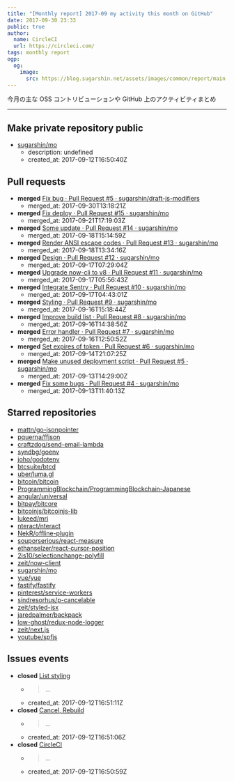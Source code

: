 ```yaml
---
title: "[Monthly report] 2017-09 my activity this month on GitHub"
date: 2017-09-30 23:33
public: true
author:
  name: CircleCI
  url: https://circleci.com/
tags: monthly report
ogp:
  og:
    image:
      src: https://blog.sugarshin.net/assets/images/common/report/main.png
---
```


今月の主な OSS コントリビューションや GitHub 上のアクティビティまとめ

***

## Make private repository public

- [sugarshin/mo](https://github.com/sugarshin/mo)
  - description: undefined
  - created_at: 2017-09-12T16:50:40Z

## Pull requests

- **merged** [Fix bug · Pull Request #5 · sugarshin/draft-js-modifiers](https://github.com/sugarshin/draft-js-modifiers/pull/5)
  - merged_at: 2017-09-30T13:18:21Z
- **merged** [Fix deploy · Pull Request #15 · sugarshin/mo](https://github.com/sugarshin/mo/pull/15)
  - merged_at: 2017-09-21T17:19:03Z
- **merged** [Some update · Pull Request #14 · sugarshin/mo](https://github.com/sugarshin/mo/pull/14)
  - merged_at: 2017-09-18T15:14:59Z
- **merged** [Render ANSI escape codes · Pull Request #13 · sugarshin/mo](https://github.com/sugarshin/mo/pull/13)
  - merged_at: 2017-09-18T13:34:16Z
- **merged** [Design · Pull Request #12 · sugarshin/mo](https://github.com/sugarshin/mo/pull/12)
  - merged_at: 2017-09-17T07:29:04Z
- **merged** [Upgrade now-cli to v8 · Pull Request #11 · sugarshin/mo](https://github.com/sugarshin/mo/pull/11)
  - merged_at: 2017-09-17T05:56:43Z
- **merged** [Integrate Sentry · Pull Request #10 · sugarshin/mo](https://github.com/sugarshin/mo/pull/10)
  - merged_at: 2017-09-17T04:43:01Z
- **merged** [Styling · Pull Request #9 · sugarshin/mo](https://github.com/sugarshin/mo/pull/9)
  - merged_at: 2017-09-16T15:18:44Z
- **merged** [Improve build list · Pull Request #8 · sugarshin/mo](https://github.com/sugarshin/mo/pull/8)
  - merged_at: 2017-09-16T14:38:56Z
- **merged** [Error handler · Pull Request #7 · sugarshin/mo](https://github.com/sugarshin/mo/pull/7)
  - merged_at: 2017-09-16T12:50:52Z
- **merged** [Set expires of token · Pull Request #6 · sugarshin/mo](https://github.com/sugarshin/mo/pull/6)
  - merged_at: 2017-09-14T21:07:25Z
- **merged** [Make unused deployment script · Pull Request #5 · sugarshin/mo](https://github.com/sugarshin/mo/pull/5)
  - merged_at: 2017-09-13T14:29:00Z
- **merged** [Fix some bugs · Pull Request #4 · sugarshin/mo](https://github.com/sugarshin/mo/pull/4)
  - merged_at: 2017-09-13T11:40:13Z

## Starred repositories

- [mattn/go-jsonpointer](https://github.com/mattn/go-jsonpointer)
- [pquerna/ffjson](https://github.com/pquerna/ffjson)
- [craftzdog/send-email-lambda](https://github.com/craftzdog/send-email-lambda)
- [syndbg/goenv](https://github.com/syndbg/goenv)
- [joho/godotenv](https://github.com/joho/godotenv)
- [btcsuite/btcd](https://github.com/btcsuite/btcd)
- [uber/luma.gl](https://github.com/uber/luma.gl)
- [bitcoin/bitcoin](https://github.com/bitcoin/bitcoin)
- [ProgrammingBlockchain/ProgrammingBlockchain-Japanese](https://github.com/ProgrammingBlockchain/ProgrammingBlockchain-Japanese)
- [angular/universal](https://github.com/angular/universal)
- [bitpay/bitcore](https://github.com/bitpay/bitcore)
- [bitcoinjs/bitcoinjs-lib](https://github.com/bitcoinjs/bitcoinjs-lib)
- [lukeed/mri](https://github.com/lukeed/mri)
- [nteract/nteract](https://github.com/nteract/nteract)
- [NekR/offline-plugin](https://github.com/NekR/offline-plugin)
- [souporserious/react-measure](https://github.com/souporserious/react-measure)
- [ethanselzer/react-cursor-position](https://github.com/ethanselzer/react-cursor-position)
- [2is10/selectionchange-polyfill](https://github.com/2is10/selectionchange-polyfill)
- [zeit/now-client](https://github.com/zeit/now-client)
- [sugarshin/mo](https://github.com/sugarshin/mo)
- [yue/yue](https://github.com/yue/yue)
- [fastify/fastify](https://github.com/fastify/fastify)
- [pinterest/service-workers](https://github.com/pinterest/service-workers)
- [sindresorhus/p-cancelable](https://github.com/sindresorhus/p-cancelable)
- [zeit/styled-jsx](https://github.com/zeit/styled-jsx)
- [jaredpalmer/backpack](https://github.com/jaredpalmer/backpack)
- [low-ghost/redux-node-logger](https://github.com/low-ghost/redux-node-logger)
- [zeit/next.js](https://github.com/zeit/next.js)
- [youtube/spfjs](https://github.com/youtube/spfjs)

## Issues events

- **closed** [List styling](https://github.com/sugarshin/mo/issues/1)
  - > ...
  - created_at: 2017-09-12T16:51:11Z
- **closed** [Cancel, Rebuild](https://github.com/sugarshin/mo/issues/2)
  - > ...
  - created_at: 2017-09-12T16:51:06Z
- **closed** [CircleCI](https://github.com/sugarshin/mo/issues/3)
  - > ...
  - created_at: 2017-09-12T16:50:59Z
